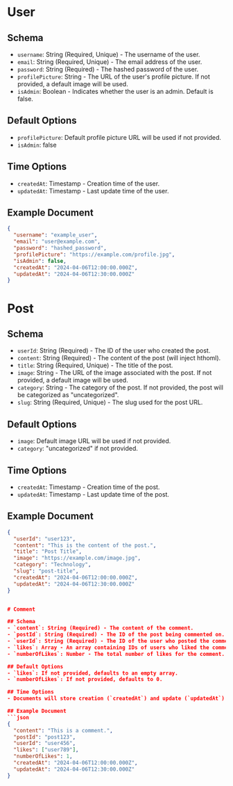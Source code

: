 # User

## Schema
- `username`: String (Required, Unique) - The username of the user.
- `email`: String (Required, Unique) - The email address of the user.
- `password`: String (Required) - The hashed password of the user.
- `profilePicture`: String - The URL of the user's profile picture. If not provided, a default image will be used.
- `isAdmin`: Boolean - Indicates whether the user is an admin. Default is false.

## Default Options
- `profilePicture`: Default profile picture URL will be used if not provided.
- `isAdmin`: false

## Time Options
- `createdAt`: Timestamp - Creation time of the user.
- `updatedAt`: Timestamp - Last update time of the user.

## Example Document
```json
{
  "username": "example_user",
  "email": "user@example.com",
  "password": "hashed_password",
  "profilePicture": "https://example.com/profile.jpg",
  "isAdmin": false,
  "createdAt": "2024-04-06T12:00:00.000Z",
  "updatedAt": "2024-04-06T12:30:00.000Z"
}
```

# Post

## Schema
- `userId`: String (Required) - The ID of the user who created the post.
- `content`: String (Required) - The content of the post (will inject hthoml).
- `title`: String (Required, Unique) - The title of the post.
- `image`: String - The URL of the image associated with the post. If not provided, a default image will be used.
- `category`: String - The category of the post. If not provided, the post will be categorized as "uncategorized".
- `slug`: String (Required, Unique) - The slug used for the post URL.

## Default Options
- `image`: Default image URL will be used if not provided.
- `category`: "uncategorized" if not provided.

## Time Options
- `createdAt`: Timestamp - Creation time of the post.
- `updatedAt`: Timestamp - Last update time of the post.

## Example Document
```json
{
  "userId": "user123",
  "content": "This is the content of the post.",
  "title": "Post Title",
  "image": "https://example.com/image.jpg",
  "category": "Technology",
  "slug": "post-title",
  "createdAt": "2024-04-06T12:00:00.000Z",
  "updatedAt": "2024-04-06T12:30:00.000Z"
}


# Comment

## Schema
- `content`: String (Required) - The content of the comment.
- `postId`: String (Required) - The ID of the post being commented on.
- `userId`: String (Required) - The ID of the user who posted the comment.
- `likes`: Array - An array containing IDs of users who liked the comment. Default is an empty array.
- `numberOfLikes`: Number - The total number of likes for the comment. Default is 0.

## Default Options
- `likes`: If not provided, defaults to an empty array.
- `numberOfLikes`: If not provided, defaults to 0.

## Time Options
- Documents will store creation (`createdAt`) and update (`updatedAt`) time information using MongoDB's timestamps feature.

## Example Document
```json
{
  "content": "This is a comment.",
  "postId": "post123",
  "userId": "user456",
  "likes": ["user789"],
  "numberOfLikes": 1,
  "createdAt": "2024-04-06T12:00:00.000Z",
  "updatedAt": "2024-04-06T12:30:00.000Z"
}